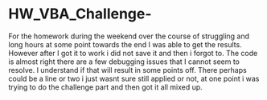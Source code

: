 # HW_VBA_Challenge-

For the homework during the weekend over the course of struggling and long hours at some point towards the end I was able to get the results.  However after I got it to work i did not save it and then i forgot to.  The code is almost right there are a few debugging issues that I cannot seem to resolve.  I understand if that will result in some points off.  There perhaps could be a line or two i just wasnt sure still applied or not, at one point i was trying to do the challenge part and then got it all mixed up.  
